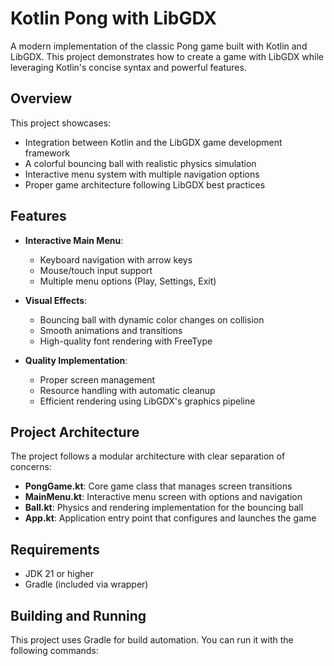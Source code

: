 # Kotlin Pong with LibGDX

A modern implementation of the classic Pong game built with Kotlin and LibGDX. This project demonstrates how to create a game with LibGDX while leveraging Kotlin's concise syntax and powerful features.

## Overview

This project showcases:
- Integration between Kotlin and the LibGDX game development framework
- A colorful bouncing ball with realistic physics simulation
- Interactive menu system with multiple navigation options
- Proper game architecture following LibGDX best practices

## Features

- **Interactive Main Menu**:
  - Keyboard navigation with arrow keys
  - Mouse/touch input support
  - Multiple menu options (Play, Settings, Exit)

- **Visual Effects**:
  - Bouncing ball with dynamic color changes on collision
  - Smooth animations and transitions
  - High-quality font rendering with FreeType

- **Quality Implementation**:
  - Proper screen management
  - Resource handling with automatic cleanup
  - Efficient rendering using LibGDX's graphics pipeline

## Project Architecture

The project follows a modular architecture with clear separation of concerns:

- **PongGame.kt**: Core game class that manages screen transitions
- **MainMenu.kt**: Interactive menu screen with options and navigation
- **Ball.kt**: Physics and rendering implementation for the bouncing ball
- **App.kt**: Application entry point that configures and launches the game

## Requirements

- JDK 21 or higher
- Gradle (included via wrapper)

## Building and Running

This project uses Gradle for build automation. You can run it with the following commands: